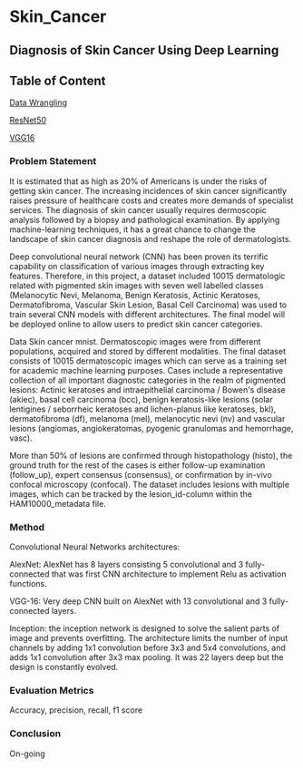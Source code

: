 # Skin_Cancer

## Diagnosis of Skin Cancer Using Deep Learning

## Table of Content
[Data Wrangling](https://github.com/dereczjj1224/Skin_Cancer/blob/master/Imaging_Processing.ipynb)

[ResNet50](https://github.com/dereczjj1224/Skin_Cancer/blob/master/Transfer%20learning-ResNet-retrain.ipynb)

[VGG16](https://github.com/dereczjj1224/Skin_Cancer/blob/master/Transfer%20learning-VGG16.ipynb)

### Problem Statement

It is estimated that as high as 20% of Americans is under the risks of getting skin cancer. The increasing incidences of skin cancer significantly raises pressure of healthcare costs and creates more demands of specialist services. The diagnosis of skin cancer usually requires dermoscopic analysis followed by a biopsy and pathological examination. By applying machine-learning techniques, it has a great chance to change the landscape of skin cancer diagnosis and reshape the role of dermatologists. 

Deep convolutional neural network (CNN) has been proven its terrific capability on classification of various images through extracting key features. Therefore, in this project, a dataset included 10015 dermatologic related with pigmented skin images with seven well labelled classes (Melanocytic Nevi, Melanoma, Benign Keratosis, Actinic Keratoses, Dermatofibroma, Vascular Skin Lesion, Basal Cell Carcinoma) was used to train several CNN models with different architectures.  The final model will be deployed online to allow users to predict skin cancer categories.

Data
Skin cancer mnist. Dermatoscopic images were from different populations, acquired and stored by different modalities. The final dataset consists of 10015 dermatoscopic images which can serve as a training set for academic machine learning purposes. Cases include a representative collection of all important diagnostic categories in the realm of pigmented lesions: Actinic keratoses and intraepithelial carcinoma / Bowen's disease (akiec), basal cell carcinoma (bcc), benign keratosis-like lesions (solar lentigines / seborrheic keratoses and lichen-planus like keratoses, bkl), dermatofibroma (df), melanoma (mel), melanocytic nevi (nv) and vascular lesions (angiomas, angiokeratomas, pyogenic granulomas and hemorrhage, vasc).

More than 50% of lesions are confirmed through histopathology (histo), the ground truth for the rest of the cases is either follow-up examination (follow_up), expert consensus (consensus), or confirmation by in-vivo confocal microscopy (confocal). The dataset includes lesions with multiple images, which can be tracked by the lesion_id-column within the HAM10000_metadata file.


### Method

Convolutional Neural Networks architectures:

AlexNet: AlexNet has 8 layers consisting 5 convolutional and 3 fully-connected that was first CNN architecture to implement Relu as activation functions.

VGG-16: Very deep CNN built on AlexNet with 13 convolutional and 3 fully-connected layers. 

Inception: the inception network is designed to solve the salient parts of image and prevents overfitting.  The architecture limits the number of input channels by adding 1x1 convolution before 3x3 and 5x4 convolutions, and adds 1x1 convolution after 3x3 max pooling. It was 22 layers deep but the design is constantly evolved. 


### Evaluation Metrics

Accuracy, precision, recall, f1 score

### Conclusion

On-going

